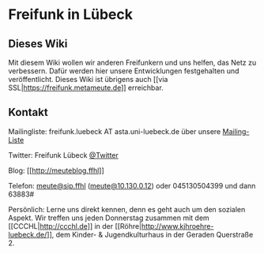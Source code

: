 # Freifunk in Lübeck

## Dieses Wiki

Mit diesem Wiki wollen wir anderen Freifunkern und uns helfen, das Netz zu verbessern. Dafür werden hier unsere Entwicklungen festgehalten und veröffentlicht.
Dieses Wiki ist übrigens auch [[via SSL|https://freifunk.metameute.de]] erreichbar.

## Kontakt

Mailingliste: freifunk.luebeck AT asta.uni-luebeck.de über unsere [Mailing-Liste](http://lists.asta.uni-luebeck.de/mailman/listinfo/freifunk.luebeck)

Twitter: Freifunk Lübeck [@Twitter](http://twitter.com/freifunkluebeck)

Blog: [[http://meuteblog.ffhl]]

Telefon: meute@sip.ffhl (meute@10.130.0.12) oder 045130504399 und dann 63883#

Persönlich: Lerne uns direkt kennen, denn es geht auch um den sozialen Aspekt. Wir treffen uns jeden Donnerstag zusammen mit dem [[CCCHL|http://ccchl.de]] in der [[Röhre|http://www.kjhroehre-luebeck.de/]], dem Kinder- & Jugendkulturhaus in der Geraden Querstraße 2.